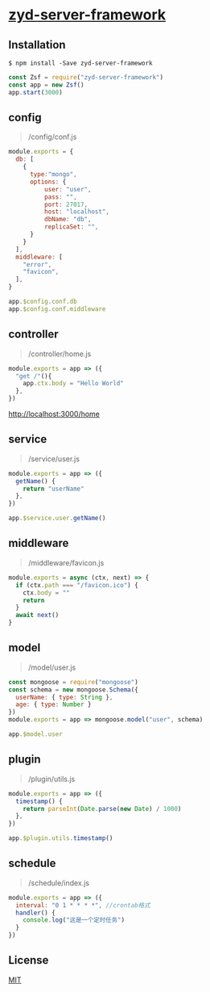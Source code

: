 # [zyd-server-framework](https://github.com/hfzhae/zyd-server-framework)

## Installation
```
$ npm install -Save zyd-server-framework
```

```js
const Zsf = require("zyd-server-framework")
const app = new Zsf()
app.start(3000)
```

## config
>/config/conf.js
```js
module.exports = {
  db: [
    {
      type:"mongo",
      options: {
          user: "user",
          pass: "",
          port: 27017,
          host: "localhost",
          dbName: "db",
          replicaSet: "",
      }
    }
  ],
  middleware: [
    "error",
    "favicon",
  ],
}
```
```js
app.$config.conf.db
app.$config.conf.middleware
```

## controller
>/controller/home.js
```js
module.exports = app => ({
  "get /"(){
    app.ctx.body = "Hello World"
  },
})
```
[http://localhost:3000/home](http://localhost:3000/home)

## service
>/service/user.js
```js
module.exports = app => ({
  getName() {
    return "userName"
  },
})
```
```js
app.$service.user.getName()
```

## middleware
>/middleware/favicon.js
```js
module.exports = async (ctx, next) => {
  if (ctx.path === "/favicon.ico") {
    ctx.body = ""
    return
  }
  await next()
}
```

## model
>/model/user.js
```js
const mongoose = require("mongoose")
const schema = new mongoose.Schema({
  userName: { type: String },
  age: { type: Number }
})
module.exports = app => mongoose.model("user", schema)
```
```js
app.$model.user
```

## plugin
>/plugin/utils.js
```js
module.exports = app => ({
  timestamp() {
    return parseInt(Date.parse(new Date) / 1000)
  },
})
```
```js
app.$plugin.utils.timestamp()
```

## schedule
>/schedule/index.js
```js
module.exports = app => ({
  interval: "0 1 * * * *", //crontab格式
  handler() {
    console.log("这是一个定时任务")
  }
})
```

## License
[MIT](https://github.com/hfzhae/zyd-server-framework/blob/master/LICENSE)